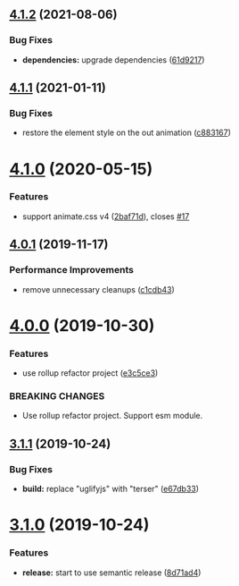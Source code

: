 ## [4.1.2](https://github.com/cycjimmy/swiper-animation/compare/v4.1.1...v4.1.2) (2021-08-06)


### Bug Fixes

* **dependencies:** upgrade dependencies ([61d9217](https://github.com/cycjimmy/swiper-animation/commit/61d9217b0fa777b770f25c0c141af7f7bcd9fb7c))

## [4.1.1](https://github.com/cycjimmy/swiper-animation/compare/v4.1.0...v4.1.1) (2021-01-11)


### Bug Fixes

* restore the element style on the out animation ([c883167](https://github.com/cycjimmy/swiper-animation/commit/c883167147aff9ea67a1cfbd4d9c2ce739f7b39b))

# [4.1.0](https://github.com/cycjimmy/swiper-animation/compare/v4.0.1...v4.1.0) (2020-05-15)


### Features

* support animate.css v4 ([2baf71d](https://github.com/cycjimmy/swiper-animation/commit/2baf71d30832ac694c30c30f844096f050fdebc6)), closes [#17](https://github.com/cycjimmy/swiper-animation/issues/17)

## [4.0.1](https://github.com/cycjimmy/swiper-animation/compare/v4.0.0...v4.0.1) (2019-11-17)


### Performance Improvements

* remove unnecessary cleanups ([c1cdb43](https://github.com/cycjimmy/swiper-animation/commit/c1cdb4325e04fe259ba470ba1587a50b1a390dc5))

# [4.0.0](https://github.com/cycjimmy/swiper-animation/compare/v3.1.1...v4.0.0) (2019-10-30)


### Features

* use rollup refactor project ([e3c5ce3](https://github.com/cycjimmy/swiper-animation/commit/e3c5ce30008866b83bd7fcac37302d2e4b6337a6))


### BREAKING CHANGES

* Use rollup refactor project. Support esm module.

## [3.1.1](https://github.com/cycjimmy/swiper-animation/compare/v3.1.0...v3.1.1) (2019-10-24)


### Bug Fixes

* **build:** replace "uglifyjs" with "terser" ([e67db33](https://github.com/cycjimmy/swiper-animation/commit/e67db33c694eec6d91d3b275ff6a49cd084f4061))

# [3.1.0](https://github.com/cycjimmy/swiper-animation/compare/v3.0.0...v3.1.0) (2019-10-24)


### Features

* **release:** start to use semantic release ([8d71ad4](https://github.com/cycjimmy/swiper-animation/commit/8d71ad4bde3d370cbb66ca9534b0c86a58c37c48))
